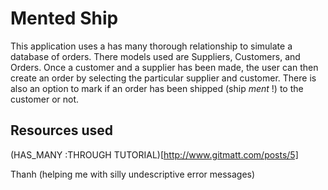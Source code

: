 Mented Ship
====

This application uses a has many thorough relationship to simulate a database of orders. There models used are Suppliers, Customers, and Orders. Once a customer and a supplier has been made, the user can then create an order by selecting the particular supplier and customer. There is also an option to mark if an order has been shipped (ship _ment_ !) to the customer or not.

Resources used
--
(HAS_MANY :THROUGH TUTORIAL)[http://www.gitmatt.com/posts/5]

Thanh (helping me with silly undescriptive error messages)
